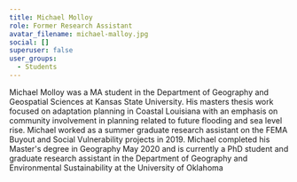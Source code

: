 ```yaml
---
title: Michael Molloy
role: Former Research Assistant
avatar_filename: michael-malloy.jpg
social: []
superuser: false
user_groups:
  - Students
---
```

Michael Molloy was a MA student in the Department of Geography and Geospatial Sciences at Kansas State University. His masters thesis work focused on adaptation planning in Coastal Louisiana with an emphasis on community involvement in planning related to future flooding and sea level rise. Michael worked as a summer graduate research assistant on the FEMA Buyout and Social Vulnerability projects in 2019. Michael completed his Master's degree in Geography May 2020 and is currently a PhD student and graduate research assistant in the Department of Geography and Environmental Sustainability at the University of Oklahoma